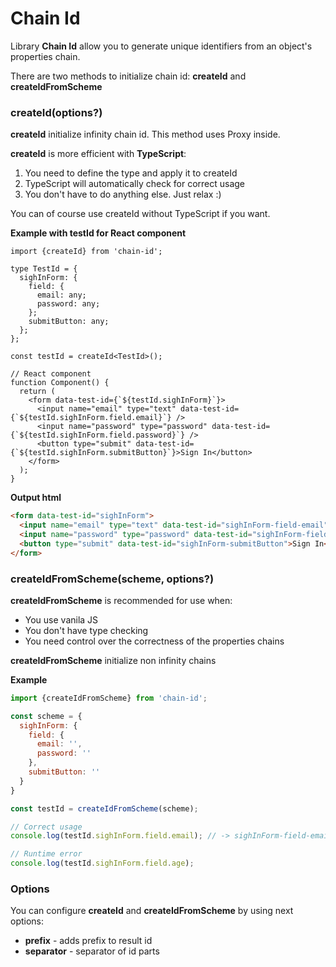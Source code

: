 # Chain Id

Library **Chain Id** allow you to generate unique identifiers
from an object's properties chain.

There are two methods to initialize chain id: **createId** and **createIdFromScheme**

### createId(options?)

**createId** initialize infinity chain id. This method uses Proxy inside.

**createId** is more efficient with **TypeScript**:
1. You need to define the type and apply it to createId
2. TypeScript will automatically check for correct usage
3. You don't have to do anything else. Just relax :)

You can of course use createId without TypeScript if you want.

**Example with testId for React component**

```tsx
import {createId} from 'chain-id';

type TestId = {
  sighInForm: {
    field: {
      email: any;
      password: any;
    };
    submitButton: any;
  };
};

const testId = createId<TestId>();

// React component
function Component() {
  return (
    <form data-test-id={`${testId.sighInForm}`}>
      <input name="email" type="text" data-test-id={`${testId.sighInForm.field.email}`} />
      <input name="password" type="password" data-test-id={`${testId.sighInForm.field.password}`} />
      <button type="submit" data-test-id={`${testId.sighInForm.submitButton}`}>Sign In</button>
    </form>
  );
}
```
**Output html**
```html
<form data-test-id="sighInForm">
  <input name="email" type="text" data-test-id="sighInForm-field-email" />
  <input name="password" type="password" data-test-id="sighInForm-field-password" />
  <button type="submit" data-test-id="sighInForm-submitButton">Sign In</button>
</form>
```

### createIdFromScheme(scheme, options?)

**createIdFromScheme** is recommended for use when:
- You use vanila JS
- You don't have type checking
- You need control over the correctness of the properties chains

**createIdFromScheme** initialize non infinity chains 

**Example**
```js
import {createIdFromScheme} from 'chain-id';

const scheme = {
  sighInForm: {
    field: {
      email: '',
      password: ''
    },
    submitButton: ''
  }
}

const testId = createIdFromScheme(scheme);

// Correct usage
console.log(testId.sighInForm.field.email); // -> sighInForm-field-email

// Runtime error
console.log(testId.sighInForm.field.age);
```

### Options

You can configure **createId** and **createIdFromScheme** by using next options:
- **prefix** - adds prefix to result id
- **separator** - separator of id parts
